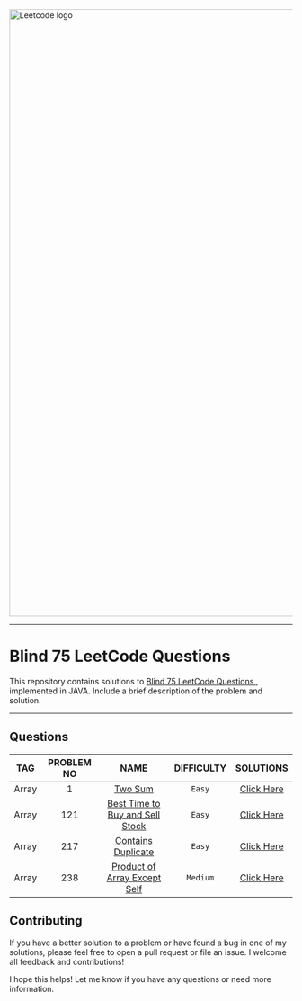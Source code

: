 
<img src="https://upload.wikimedia.org/wikipedia/commons/0/0a/LeetCode_Logo_black_with_text.svg" width="1080" alt="Leetcode logo"/> 

---

Blind 75 LeetCode Questions
=================

This repository contains solutions to [Blind 75 LeetCode Questions ](https://leetcode.com/discuss/general-discussion/460599/blind-75-leetcode-questions), implemented in JAVA.
Include a brief description of the problem and solution.




---

## Questions
|  TAG  | PROBLEM NO |                                               NAME                                                | DIFFICULTY |                                                SOLUTIONS                                                 |
|:-----:|:----------:|:-------------------------------------------------------------------------------------------------:|:----------:|:--------------------------------------------------------------------------------------------------------:|
| Array |     1      |                         [Two Sum](https://leetcode.com/problems/two-sum/)                         |   `Easy`   |          [Click Here](https://github.com/FadyFouad/LeetCode-75-Questions/tree/main/src/TwoSum)           |
| Array |    121     | [Best Time to Buy and Sell Stock](https://leetcode.com/problems/best-time-to-buy-and-sell-stock/) |   `Easy`   | [Click Here](https://github.com/FadyFouad/LeetCode-75-Questions/tree/main/src/BestTimeToBuyAndSellStock) |
| Array |    217     |              [Contains Duplicate](https://leetcode.com/problems/contains-duplicate/)              |   `Easy`   |     [Click Here](https://github.com/FadyFouad/LeetCode-75-Questions/tree/main/src/ContainsDuplicate)     |
| Array |    238     |    [Product of Array Except Self](https://leetcode.com/problems/product-of-array-except-self/)    |  `Medium`  | [Click Here](https://github.com/FadyFouad/LeetCode-75-Questions/tree/main/src/ProductOfArrayExceptSelf)  |

[//]: # (||||||)

Contributing
------------

If you have a better solution to a problem or have found a bug in one of my solutions, please feel free to open a pull request or file an issue. I welcome all feedback and contributions!


I hope this helps! Let me know if you have any questions or need more information.
